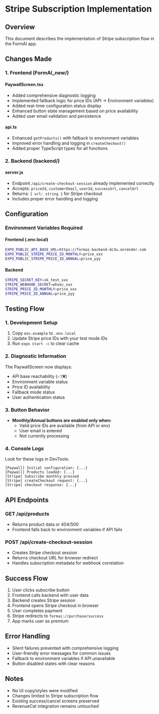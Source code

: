 # Stripe Subscription Implementation

## Overview
This document describes the implementation of Stripe subscription flow in the FormAI app.

## Changes Made

### 1. Frontend (FormAI_new/)

#### PaywallScreen.tsx
- Added comprehensive diagnostic logging
- Implemented fallback logic for price IDs (API → Environment variables)
- Added real-time configuration status display
- Enhanced button state management based on price availability
- Added user email validation and persistence

#### api.ts
- Enhanced `getProducts()` with fallback to environment variables
- Improved error handling and logging in `createCheckout()`
- Added proper TypeScript types for all functions

### 2. Backend (backend/)

#### server.js
- Endpoint `/api/create-checkout-session` already implemented correctly
- Accepts: `priceId`, `customerEmail`, `userId`, `successUrl`, `cancelUrl`
- Returns: `{ url: string }` for Stripe checkout
- Includes proper error handling and logging

## Configuration

### Environment Variables Required

#### Frontend (.env.local)
```bash
EXPO_PUBLIC_API_BASE_URL=https://formai-backend-dc3u.onrender.com
EXPO_PUBLIC_STRIPE_PRICE_ID_MONTHLY=price_xxx
EXPO_PUBLIC_STRIPE_PRICE_ID_ANNUAL=price_yyy
```

#### Backend
```bash
STRIPE_SECRET_KEY=sk_test_xxx
STRIPE_WEBHOOK_SECRET=whsec_xxx
STRIPE_PRICE_ID_MONTHLY=price_xxx
STRIPE_PRICE_ID_ANNUAL=price_yyy
```

## Testing Flow

### 1. Development Setup
1. Copy `env.example` to `.env.local`
2. Update Stripe price IDs with your test mode IDs
3. Run `expo start -c` to clear cache

### 2. Diagnostic Information
The PaywallScreen now displays:
- API base reachability (✅/❌)
- Environment variable status
- Price ID availability
- Fallback mode status
- User authentication status

### 3. Button Behavior
- **Monthly/Annual buttons are enabled only when:**
  - Valid price IDs are available (from API or env)
  - User email is entered
  - Not currently processing

### 4. Console Logs
Look for these logs in DevTools:
```
[Paywall] Initial configuration: {...}
[Paywall] Products loaded: {...}
[Stripe] Subscribe monthly pressed
[Stripe] createCheckout request: {...}
[Stripe] checkout response: {...}
```

## API Endpoints

### GET /api/products
- Returns product data or 404/500
- Frontend falls back to environment variables if API fails

### POST /api/create-checkout-session
- Creates Stripe checkout session
- Returns checkout URL for browser redirect
- Handles subscription metadata for webhook correlation

## Success Flow
1. User clicks subscribe button
2. Frontend calls backend with user data
3. Backend creates Stripe session
4. Frontend opens Stripe checkout in browser
5. User completes payment
6. Stripe redirects to `formai://purchase/success`
7. App marks user as premium

## Error Handling
- Silent failures prevented with comprehensive logging
- User-friendly error messages for common issues
- Fallback to environment variables if API unavailable
- Button disabled states with clear reasons

## Notes
- No UI copy/styles were modified
- Changes limited to Stripe subscription flow
- Existing success/cancel screens preserved
- RevenueCat integration remains untouched

